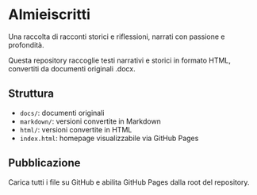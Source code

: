 # AImieiscritti

Una raccolta di racconti storici e riflessioni, narrati con passione e profondità.

Questa repository raccoglie testi narrativi e storici in formato HTML, convertiti da documenti originali .docx.

## Struttura
- `docs/`: documenti originali
- `markdown/`: versioni convertite in Markdown
- `html/`: versioni convertite in HTML
- `index.html`: homepage visualizzabile via GitHub Pages

## Pubblicazione
Carica tutti i file su GitHub e abilita GitHub Pages dalla root del repository.
